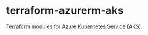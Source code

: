 # terraform-azurerm-aks

Terraform modules for [Azure Kubernetes Service (AKS)](https://azure.microsoft.com/en-gb/services/kubernetes-service/).
